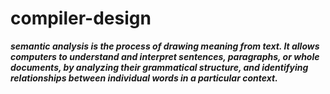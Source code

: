 # compiler-design
<i><b>semantic analysis is the process of drawing meaning from text. It allows computers to understand and interpret sentences, paragraphs, or whole documents, by analyzing their grammatical structure, and identifying relationships between individual words in a particular context.
